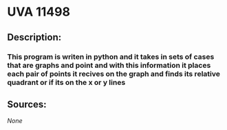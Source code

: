 # UVA 11498

## Description:
### This program is writen in python and it takes in sets of cases that are graphs and point and with this information it places each pair of points it recives on the graph and finds its relative quadrant or if its on the x or y lines

## Sources:
*None*